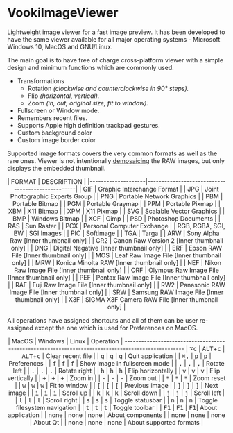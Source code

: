 # VookiImageViewer
Lightweight image viewer for a fast image preview. It has been developed to have the same viewer available for all major operating systems - Microsoft Windows 10, MacOS and GNU/Linux.

The main goal is to have free of charge cross-platform viewer with a simple design and minimum functions which are commonly used.

- Transformations
  - Rotation _(clockwise and counterclockwise in 90° steps)._
  - Flip _(horizontal, vertical)._
  - Zoom _(in, out, original size, fit to window)._
- Fullscreen or Window mode.
- Remembers recent files.
- Supports Apple high definition trackpad gestures.
- Custom background color
- Custom image border color

Supported image formats covers the very common formats as well as the rare ones. Viewer is not intentionally [demosaicing][1] the RAW images, but only displays the embedded thumbnail.

<center>
| FORMAT             | DESCRIPTION                                      |
|--------------------|--------------------------------------------------|
| GIF                | Graphic Interchange Format                       |
| JPG                | Joint Photographic Experts Group                 |
| PNG                | Portable Network Graphics                        |
| PBM                | Portable Bitmap                                  |
| PGM                | Portable Graymap                                 |
| PPM                | Portable Pixmap                                  |
| XBM                | X11 Bitmap                                       |
| XPM                | X11 Pixmap                                       |
| SVG                | Scalable Vector Graphics                         |
| BMP                | Windows Bitmap                                   |
| XCF                | Gimp                                             |
| PSD                | Photoshop Documents                              |
| RAS                | Sun Raster                                       |
| PCX                | Personal Computer Exchange                       |
| RGB, RGBA, SGI, BW | SGI Images                                       |
| PIC                | Softimage                                        |
| TGA                | Targa                                            |
| ARW                | Sony Alpha Raw [Inner thumbnail only]            |
| CR2                | Canon Raw Version 2 [Inner thumbnail only]       |
| DNG                | Digital Negative [Inner thumbnail only]          |
| ERF                | Epson RAW File [Inner thumbnail only]            |
| MOS                | Leaf Raw Image File [Inner thumbnail only]       |
| MRW                | Konica Minolta RAW [Inner thumbnail only]        |
| NEF                | Nikon Raw Image File [Inner thumbnail only]      |
| ORF                | Olympus Raw Image File [Inner thumbnail only]    |
| PEF                | Pentax Raw Image File [Inner thumbnail only]     |
| RAF                | Fuji Raw Image File [Inner thumbnail only]       |
| RW2                | Panasonic RAW Image File [Inner thumbnail only]  |
| SRW                | Samsung RAW Image File [Inner thumbnail only]    |
| X3F                | SIGMA X3F Camera RAW File [Inner thumbnail only] |
</center>

All operations have assigned shortcuts and all of them can be user re-assigned except the one which is used for Preferences on MacOS.

<center>
| MacOS | Windows | Linux | Operation                                                             |
---------------------------------------------------------------------------------------------------
| ﻿<kbd>﻿⌥c</kbd> | <kbd>ALT</kbd>+<kbd>c</kbd> | <kbd>ALT</kbd>+<kbd>c</kbd> | Clear recent file |
| ﻿<kbd>﻿q</kbd>   | <kbd>q</kbd>                | <kbd>q</kbd> | Quit application                 |
| ﻿<kbd>﻿﻿⌘,</kbd>  | <kbd>p</kbd>               | <kbd>p</kbd> | Preferences                       |
| ﻿<kbd>﻿f</kbd>   | <kbd>f</kbd>                | <kbd>f</kbd> | Show image in fullscreen mode    |
| ﻿<kbd>﻿,</kbd>   | <kbd>,</kbd>                | <kbd>,</kbd> | Rotate left                      |
| ﻿<kbd>﻿.</kbd>   | <kbd>.</kbd>                | <kbd>.</kbd> | Rotate right                     |
| ﻿<kbd>﻿h</kbd>   | <kbd>h</kbd>                | <kbd>h</kbd> | Flip horizontally                |
| ﻿<kbd>﻿v</kbd>   | <kbd>v</kbd>                | <kbd>v</kbd> | Flip vertically                  |
| ﻿<kbd>﻿+</kbd>   | <kbd>+</kbd>                | <kbd>+</kbd> | Zoom in                          |
| ﻿<kbd>﻿-</kbd>   | <kbd>-</kbd>                | <kbd>-</kbd> | Zoom out                         |
| ﻿<kbd>﻿*</kbd>   | <kbd>*</kbd>                | <kbd>*</kbd> | Zoom reset                       |
| ﻿<kbd>﻿w</kbd>   | <kbd>w</kbd>                | <kbd>w</kbd> | Fit to window                    |
| ﻿<kbd>﻿[</kbd>   | <kbd>[</kbd>                | <kbd>[</kbd> | Previous image                   |
| ﻿<kbd>﻿]</kbd>   | <kbd>]</kbd>                | <kbd>]</kbd> | Next image                       |
| ﻿<kbd>﻿i</kbd>   | <kbd>i</kbd>                | <kbd>i</kbd> | Scroll up                        |
| ﻿<kbd>﻿k</kbd>   | <kbd>k</kbd>                | <kbd>k</kbd> | Scroll down                      |
| ﻿<kbd>﻿j</kbd>   | <kbd>j</kbd>                | <kbd>j</kbd> | Scroll left                      |
| ﻿<kbd>﻿l</kbd>   | <kbd>l</kbd>                | <kbd>l</kbd> | Scroll right                     |
| ﻿<kbd>﻿s</kbd>   | <kbd>s</kbd>                | <kbd>s</kbd> | Toggle statusbar                 |
| ﻿<kbd>﻿n</kbd>   | <kbd>n</kbd>                | <kbd>n</kbd> | Toggle filesystem navigation     |
| ﻿<kbd>﻿t</kbd>   | <kbd>t</kbd>                | <kbd>t</kbd> | Toggle toolbar                   |
| ﻿<kbd>﻿F1</kbd>  | <kbd>F1</kbd>               | <kbd>F1</kbd>| About application                |
| ﻿none           | none                        | none         | About components                 |
| ﻿none           | none                        | none         | About Qt                         |
| ﻿none           | none                        | none         | About supported formats          |
</center>


[1]: https://en.wikipedia.org/wiki/Demosaicing
